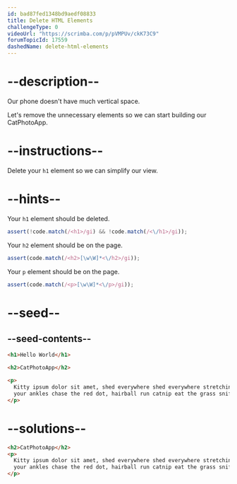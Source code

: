 ```yaml
---
id: bad87fed1348bd9aedf08833
title: Delete HTML Elements
challengeType: 0
videoUrl: "https://scrimba.com/p/pVMPUv/ckK73C9"
forumTopicId: 17559
dashedName: delete-html-elements
---
```


# --description--

Our phone doesn't have much vertical space.

Let's remove the unnecessary elements so we can start building our CatPhotoApp.

# --instructions--

Delete your `h1` element so we can simplify our view.

# --hints--

Your `h1` element should be deleted.

```js
assert(!code.match(/<h1>/gi) && !code.match(/<\/h1>/gi));
```

Your `h2` element should be on the page.

```js
assert(code.match(/<h2>[\w\W]*<\/h2>/gi));
```

Your `p` element should be on the page.

```js
assert(code.match(/<p>[\w\W]*<\/p>/gi));
```

# --seed--

## --seed-contents--

```html
<h1>Hello World</h1>

<h2>CatPhotoApp</h2>

<p>
  Kitty ipsum dolor sit amet, shed everywhere shed everywhere stretching attack
  your ankles chase the red dot, hairball run catnip eat the grass sniff.
</p>
```

# --solutions--

```html
<h2>CatPhotoApp</h2>
<p>
  Kitty ipsum dolor sit amet, shed everywhere shed everywhere stretching attack
  your ankles chase the red dot, hairball run catnip eat the grass sniff.
</p>
```

